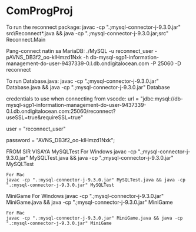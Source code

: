 # ComProgProj

To run the reconnect package:
javac -cp ".;mysql-connector-j-9.3.0.jar" src\Reconnect\*.java && java -cp ".;mysql-connector-j-9.3.0.jar;src" Reconnect.Main

Pang-connect natin sa MariaDB:
  ./MySQL -u reconnect_user -pAVNS_DB3f2_oo-klHmzd1Nxk -h db-mysql-sgp1-information-management-do-user-9437339-0.l.db.ondigitalocean.com -P 25060 -D reconnect

To run Database.java: 
  javac -cp ".;mysql-connector-j-9.3.0.jar" Database.java && java -cp ".;mysql-connector-j-9.3.0.jar" Database

credentials to use when connecting from vscode:
  url = "jdbc:mysql://db-mysql-sgp1-information-management-do-user-9437339-0.l.db.ondigitalocean.com:25060/reconnect?useSSL=true&requireSSL=true"

  user = "reconnect_user"

  password = "AVNS_DB3f2_oo-klHmzd1Nxk";



FROM SIR VISAYA
  MySQLTest
    For Windows
    javac -cp ".;mysql-connector-j-9.3.0.jar" MySQLTest.java && java -cp ".;mysql-connector-j-9.3.0.jar" MySQLTest

    For Mac
    javac -cp ".:mysql-connector-j-9.3.0.jar" MySQLTest.java && java -cp ".:mysql-connector-j-9.3.0.jar" MySQLTest

  MiniGame
    For Windows
    javac -cp ".;mysql-connector-j-9.3.0.jar" MiniGame.java && java -cp ".;mysql-connector-j-9.3.0.jar" MiniGame

    For Mac
    javac -cp ".:mysql-connector-j-9.3.0.jar" MiniGame.java && java -cp ".:mysql-connector-j-9.3.0.jar" MiniGame
